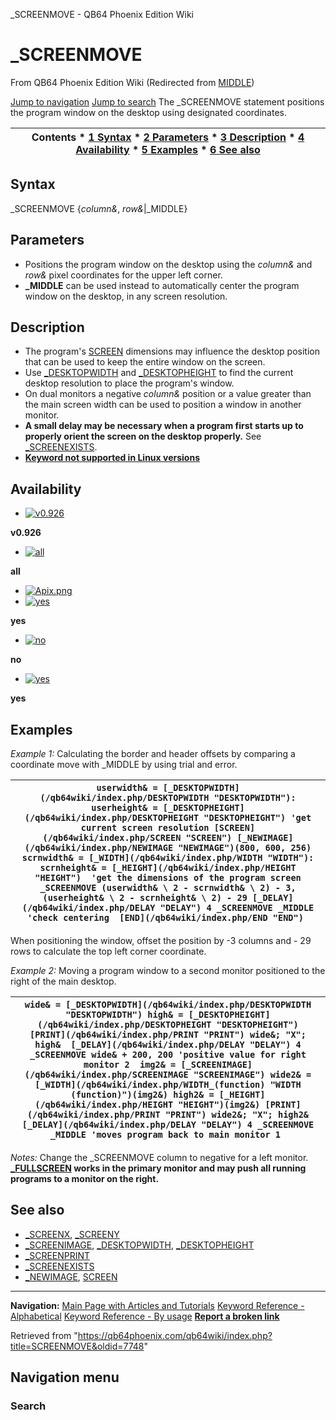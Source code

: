 


\_SCREENMOVE - QB64 Phoenix Edition Wiki








# \_SCREENMOVE



From QB64 Phoenix Edition Wiki
(Redirected from [MIDDLE](/qb64wiki/index.php?title=MIDDLE&redirect=no "MIDDLE"))


[Jump to navigation](#mw-head)
[Jump to search](#searchInput)
The \_SCREENMOVE statement positions the program window on the desktop using designated coordinates.


  






| Contents * [1 Syntax](#Syntax) * [2 Parameters](#Parameters) * [3 Description](#Description) * [4 Availability](#Availability) * [5 Examples](#Examples) * [6 See also](#See_also) |
| --- |


## Syntax


\_SCREENMOVE {*column&*, *row&*|\_MIDDLE}
  




## Parameters


* Positions the program window on the desktop using the *column&* and *row&* pixel coordinates for the upper left corner.
* **\_MIDDLE** can be used instead to automatically center the program window on the desktop, in any screen resolution.


  




## Description


* The program's [SCREEN](/qb64wiki/index.php/SCREEN "SCREEN") dimensions may influence the desktop position that can be used to keep the entire window on the screen.
* Use [\_DESKTOPWIDTH](/qb64wiki/index.php/DESKTOPWIDTH "DESKTOPWIDTH") and [\_DESKTOPHEIGHT](/qb64wiki/index.php/DESKTOPHEIGHT "DESKTOPHEIGHT") to find the current desktop resolution to place the program's window.
* On dual monitors a negative *column&* position or a value greater than the main screen width can be used to position a window in another monitor.
* **A small delay may be necessary when a program first starts up to properly orient the screen on the desktop properly.** See [\_SCREENEXISTS](/qb64wiki/index.php/SCREENEXISTS "SCREENEXISTS").
* **[Keyword not supported in Linux versions](/qb64wiki/index.php/Keywords_currently_not_supported_by_QB64#Keywords_not_supported_in_Linux_or_macOS_versions "Keywords currently not supported by QB64")**


  




## Availability


* [![v0.926](/qb64wiki/images/9/91/Qb64.png)](/qb64wiki/index.php/File:Qb64.png "v0.926")

**v0.926**
* [![all](/qb64wiki/images/0/07/Qbpe.png)](/qb64wiki/index.php/File:Qbpe.png "all")

**all**
* [![Apix.png](/qb64wiki/images/5/5f/Apix.png)](/qb64wiki/index.php/File:Apix.png)
* [![yes](/qb64wiki/images/2/29/Win.png)](/qb64wiki/index.php/File:Win.png "yes")

**yes**
* [![no](/qb64wiki/images/7/7a/Lnx.png)](/qb64wiki/index.php/File:Lnx.png "no")

**no**
* [![yes](/qb64wiki/images/2/22/Osx.png)](/qb64wiki/index.php/File:Osx.png "yes")

**yes**


  




## Examples


*Example 1:* Calculating the border and header offsets by comparing a coordinate move with \_MIDDLE by using trial and error.





| ``` userwidth& = [_DESKTOPWIDTH](/qb64wiki/index.php/DESKTOPWIDTH "DESKTOPWIDTH"): userheight& = [_DESKTOPHEIGHT](/qb64wiki/index.php/DESKTOPHEIGHT "DESKTOPHEIGHT") 'get current screen resolution [SCREEN](/qb64wiki/index.php/SCREEN "SCREEN") [_NEWIMAGE](/qb64wiki/index.php/NEWIMAGE "NEWIMAGE")(800, 600, 256) scrnwidth& = [_WIDTH](/qb64wiki/index.php/WIDTH "WIDTH"): scrnheight& = [_HEIGHT](/qb64wiki/index.php/HEIGHT "HEIGHT")  'get the dimensions of the program screen  _SCREENMOVE (userwidth& \ 2 - scrnwidth& \ 2) - 3, (userheight& \ 2 - scrnheight& \ 2) - 29 [_DELAY](/qb64wiki/index.php/DELAY "DELAY") 4 _SCREENMOVE _MIDDLE  'check centering  [END](/qb64wiki/index.php/END "END")  ``` |
| --- |


When positioning the window, offset the position by -3 columns and - 29 rows to calculate the top left corner coordinate.
  

*Example 2:* Moving a program window to a second monitor positioned to the right of the main desktop.





| ``` wide& = [_DESKTOPWIDTH](/qb64wiki/index.php/DESKTOPWIDTH "DESKTOPWIDTH") high& = [_DESKTOPHEIGHT](/qb64wiki/index.php/DESKTOPHEIGHT "DESKTOPHEIGHT")  [PRINT](/qb64wiki/index.php/PRINT "PRINT") wide&; "X"; high&  [_DELAY](/qb64wiki/index.php/DELAY "DELAY") 4 _SCREENMOVE wide& + 200, 200 'positive value for right monitor 2  img2& = [_SCREENIMAGE](/qb64wiki/index.php/SCREENIMAGE "SCREENIMAGE") wide2& = [_WIDTH](/qb64wiki/index.php/WIDTH_(function) "WIDTH (function)")(img2&) high2& = [_HEIGHT](/qb64wiki/index.php/HEIGHT "HEIGHT")(img2&) [PRINT](/qb64wiki/index.php/PRINT "PRINT") wide2&; "X"; high2& [_DELAY](/qb64wiki/index.php/DELAY "DELAY") 4 _SCREENMOVE _MIDDLE 'moves program back to main monitor 1  ``` |
| --- |


*Notes:* Change the \_SCREENMOVE column to negative for a left monitor.
**[\_FULLSCREEN](/qb64wiki/index.php/FULLSCREEN "FULLSCREEN") works in the primary monitor and may push all running programs to a monitor on the right.**
  




## See also


* [\_SCREENX](/qb64wiki/index.php/SCREENX "SCREENX"), [\_SCREENY](/qb64wiki/index.php/SCREENY "SCREENY")
* [\_SCREENIMAGE](/qb64wiki/index.php/SCREENIMAGE "SCREENIMAGE"), [\_DESKTOPWIDTH](/qb64wiki/index.php/DESKTOPWIDTH "DESKTOPWIDTH"), [\_DESKTOPHEIGHT](/qb64wiki/index.php/DESKTOPHEIGHT "DESKTOPHEIGHT")
* [\_SCREENPRINT](/qb64wiki/index.php/SCREENPRINT "SCREENPRINT")
* [\_SCREENEXISTS](/qb64wiki/index.php/SCREENEXISTS "SCREENEXISTS")
* [\_NEWIMAGE](/qb64wiki/index.php/NEWIMAGE "NEWIMAGE"), [SCREEN](/qb64wiki/index.php/SCREEN "SCREEN")


  






---


**Navigation:**
[Main Page with Articles and Tutorials](/qb64wiki/index.php/Main_Page "Main Page")
[Keyword Reference - Alphabetical](/qb64wiki/index.php/Keyword_Reference_-_Alphabetical "Keyword Reference - Alphabetical")
[Keyword Reference - By usage](/qb64wiki/index.php/Keyword_Reference_-_By_usage "Keyword Reference - By usage")
**[Report a broken link](https://qb64phoenix.com/forum/showthread.php?tid=2800)**  





Retrieved from "<https://qb64phoenix.com/qb64wiki/index.php?title=SCREENMOVE&oldid=7748>"




## Navigation menu








### Search





















